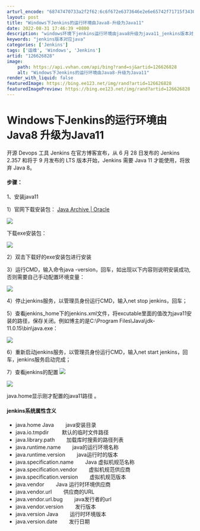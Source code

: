 ```yaml
---
arturl_encode: "68747470733a2f2f62:6c6f672e6373646e2e6e65742f71715f34303331313238312f:61727469636c652f64657461696c732f313236363236383238"
layout: post
title: "Windows下Jenkins的运行环境由Java8-升级为Java11"
date: 2022-08-31 17:46:39 +0800
description: "windows环境下jenkins运行环境由java8升级为java11_jenkins版本对应ja"
keywords: "jenkins版本对应java"
categories: ['Jenkins']
tags: ['运维', 'Windows', 'Jenkins']
artid: "126626828"
image:
    path: https://api.vvhan.com/api/bing?rand=sj&artid=126626828
    alt: "Windows下Jenkins的运行环境由Java8-升级为Java11"
render_with_liquid: false
featuredImage: https://bing.ee123.net/img/rand?artid=126626828
featuredImagePreview: https://bing.ee123.net/img/rand?artid=126626828
---
```


# Windows下Jenkins的运行环境由Java8 升级为Java11

开源 Devops 工具 Jenkins 在官方博客宣布，从 6 月 28 日发布的 Jenkins 2.357 和将于 9 月发布的 LTS 版本开始，Jenkins 需要 Java 11 才能使用，将放弃 Java 8。

#### **步骤：**

1、安装java11

1）官网下载安装包：
[Java Archive | Oracle](https://www.oracle.com/java/technologies/downloads/archive/ "Java Archive | Oracle")

![](https://i-blog.csdnimg.cn/blog_migrate/d57aa0d1a5547ef7c072decac0a020f1.png)

下载exe安装包：

![](https://i-blog.csdnimg.cn/blog_migrate/41695b57fbe87a2094fedbf16c636894.png)

2）双击下载好的exe安装包进行安装

3）运行CMD，输入命令java -version，回车，如出现以下内容则说明安装成功,否则需要自己手动配置环境变量：

![](https://i-blog.csdnimg.cn/blog_migrate/d65ec0b34ef76d75f60599bb5933d244.png)

4）停止jenkins服务，以管理员身份运行CMD，输入net stop jenkins，回车；

5）查看jenkins\_home下的jenkins.xml文件，将excutable里面的值改为java11安装的路径，保存关闭。例如博主的是C:\Program Files\Java\jdk-11.0.15\bin\java.exe：

![](https://i-blog.csdnimg.cn/blog_migrate/8e83578341f9935b6fc110ba0d032dcf.png)

6）重新启动jenkins服务，以管理员身份运行CMD，输入net start jenkins，回车，jenkins服务启动完成；

7）查看jenkins的配置
![](https://i-blog.csdnimg.cn/blog_migrate/e166d22668d0e4e94b86555b4092ffc5.png)

![](https://i-blog.csdnimg.cn/blog_migrate/9437166cf78dd1d1f92bc02613639013.png)

java.home显示刚才配置的java11路径 。

#### **jenkins系统属性含义**

* java.home Java        java安装目录
* java.io.tmpdir         默认的临时文件路径
* java.library.path        加载库时搜索的路径列表
* java.runtime.name        java的运行环境名称
* java.runtime.version        java运行时的版本
* java.specification.name        Java 虚拟机规范名称
* java.specification.vendor        虚拟机规范供应商
* java.specification.version        虚拟机规范版本
* java.vendor        Java 运行时环境供应商
* java.vendor.url        供应商的URL
* java.vendor.url.bug        java发行者的url
* java.vendor.version        发行版本
* java.version Java        运行时环境版本
* java.version.date        发行日期